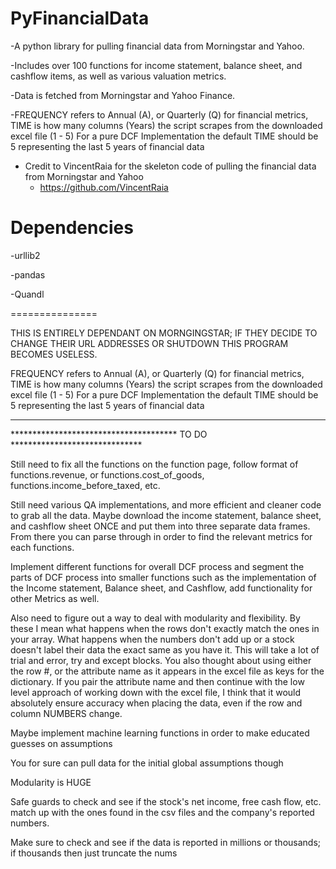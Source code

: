 PyFinancialData
===============

-A python library for pulling financial data from Morningstar and Yahoo.

-Includes over 100 functions for income statement, balance sheet, and cashflow items, as well as various valuation metrics.

-Data is fetched from Morningstar and Yahoo Finance.

-FREQUENCY refers to Annual (A), or Quarterly (Q) for financial metrics,
 TIME is how many columns (Years) the script scrapes from the downloaded excel file (1 - 5)
 For a pure DCF Implementation the default TIME should be 5 representing the last 5 years of financial data


- Credit to VincentRaia for the skeleton code of pulling the financial data from Morningstar and Yahoo
   - https://github.com/VincentRaia



Dependencies
===============

-urllib2

-pandas

-Quandl


===============

 THIS IS ENTIRELY DEPENDANT ON MORNGINGSTAR; IF THEY DECIDE TO CHANGE THEIR URL ADDRESSES OR SHUTDOWN THIS
 PROGRAM BECOMES USELESS.

FREQUENCY refers to Annual (A), or Quarterly (Q) for financial metrics,
TIME is how many columns (Years) the script scrapes from the downloaded excel file (1 - 5)
For a pure DCF Implementation the default TIME should be 5 representing the last 5 years of financial data


**********************************************************************************


************************************** TO DO ******************************

 Still need to fix all the functions on the function page, follow format of functions.revenue, or
 functions.cost_of_goods, functions.income_before_taxed, etc.

 Still need various QA implementations, and more efficient and cleaner code to grab all the data. Maybe download the
 income statement, balance sheet, and cashflow sheet ONCE and put them into three separate data frames. From
 there you can parse through in order to find the relevant metrics for each functions.

 Implement different functions for overall DCF process and segment the parts of DCF process into smaller functions
 such as the implementation of the Income statement, Balance sheet, and Cashflow, add functionality for other Metrics
 as well.

 Also need to figure out a way to deal with modularity and flexibility. By these I mean what happens when the rows
 don't exactly match the ones in your array. What happens when the numbers don't add up or a stock doesn't label their
 data the exact same as you have it. This will take a lot of trial and error, try and except blocks. You also thought
 about using either the row #, or the attribute name as it appears in the excel file as keys for the dictionary.
 If you pair the attribute name and then continue with the low level approach of working down with the excel file,
 I think that it would absolutely ensure accuracy when placing the data, even if the row and column NUMBERS change.

 Maybe implement machine learning functions in order to make educated guesses on assumptions

 You for sure can pull data for the initial global assumptions though

 Modularity is HUGE

 Safe guards to check and see if the stock's net income, free cash flow, etc. match up with the ones found in the
 csv files and the company's reported numbers.

 Make sure to check and see if the data is reported in millions or thousands; if thousands then just truncate the nums
